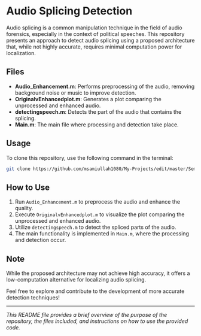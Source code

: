 # Audio Splicing Detection

Audio splicing is a common manipulation technique in the field of audio forensics, especially in the context of political speeches. This repository presents an approach to detect audio splicing using a proposed architecture that, while not highly accurate, requires minimal computation power for localization.

## Files

- **Audio_Enhancement.m**: Performs preprocessing of the audio, removing background noise or music to improve detection.
- **OriginalvEnhancedplot.m**: Generates a plot comparing the unprocessed and enhanced audio.
- **detectingspeech.m**: Detects the part of the audio that contains the splicing.
- **Main.m**: The main file where processing and detection take place.

## Usage

To clone this repository, use the following command in the terminal:

```bash
git clone https://github.com/msamiullah1080/My-Projects/edit/master/Semester/Audio_Splicing_Detection
```

## How to Use
1. Run `Audio_Enhancement.m` to preprocess the audio and enhance the quality.
2. Execute `OriginalvEnhancedplot.m` to visualize the plot comparing the unprocessed and enhanced audio.
3. Utilize `detectingspeech.m` to detect the spliced parts of the audio.
4. The main functionality is implemented in `Main.m`, where the processing and detection occur.

## Note
While the proposed architecture may not achieve high accuracy, it offers a low-computation alternative for localizing audio splicing.

Feel free to explore and contribute to the development of more accurate detection techniques!

---

*This README file provides a brief overview of the purpose of the repository, the files included, and instructions on how to use the provided code.*
